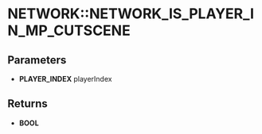 # NETWORK::NETWORK_IS_PLAYER_IN_MP_CUTSCENE

## Parameters
* **PLAYER_INDEX** playerIndex

## Returns
* **BOOL**